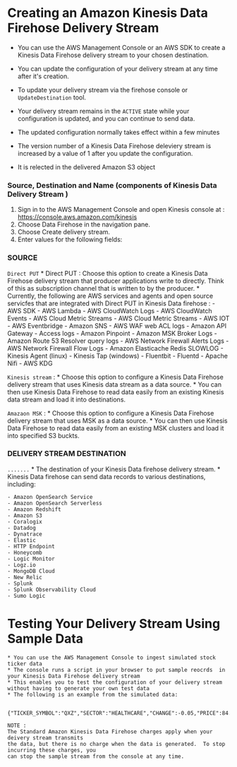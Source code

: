 # Creating an Amazon Kinesis Data Firehose Delivery Stream 


- You can use the AWS Management Console or an AWS SDK to create a Kinesis Data Firehose delivery stream
to your chosen destination.

- You can update the configuration of your delivery stream at any time after it's creation.
- To update your delivery stream via the firehose console or ``UpdateDestination`` tool.
- Your delivery stream remains in the ``ACTIVE`` state while your configuration is updated, and you can continue to send data.
- The updated configuration normally takes effect within a few minutes
-  The version number of a Kinesis Data Firehose deleviery stream is increased by a value of 1 after you update the configuration.
- It is relected in the delivered Amazon S3 object 



### Source, Destination and Name (components of Kinesis Data Delivery Stream )

1. Sign in to the AWS Management Console and open Kinesis console at :  https://console.aws.amazon.com/kinesis
2. Choose Data Firehose in the navigation pane.
3. Choose Create delivery stream.
4. Enter values for the following fields: 
### SOURCE 
``Direct PUT``
    * Direct PUT : Choose this option to create a Kinesis Data Firehose delivery stream that producer 
    applications write to directly.  Think of this as subscription channel that is written to by the producer.
    * Currently, the following are AWS services and agents and open source servicfes that are integrated with Direct PUT in 
    Kinesis Data firehose :
        - AWS SDK
        - AWS Lambda
        - AWS CloudWatch Logs
        - AWS CloudWatch Events 
        - AWS Cloud Metric Streams
        - AWS Cloud Metric Streams
        - AWS IOT
        - AWS Eventbridge 
        - Amazon SNS
        - AWS WAF web ACL logs
        - Amazon API Gateway - Access logs
        - Amazon Pinpoint
        - Amazon MSK Broker Logs
        - Amazon Route 53 Resolver query logs
        - AWS Network Firewall Alerts Logs
        - AWS Network Firewall Flow Logs
        - Amazon Elasticache Redis SLOWLOG
        - Kinesis Agent (linux)
        - Kinesis Tap (windows)
        - Fluentbit
        - Fluentd
        - Apache Nifi
        - AWS KDG
    
``Kinesis stream`` :
    * Choose this option to configure a Kinesis Data Firehose delivery stream that uses Kinesis data 
    stream as a data source.
    * You can then use Kinesis Data Firehose to read data easily from an existing Kinesis data stream and load it into 
    destinations.
    
    
``Amazaon MSK`` :
    * Choose this option to configure a Kinesis Data Firehose delivery stream that uses MSK as a data source.
    * You can then use Kinesis Data Firehose to read data easily from an existing MSK clusters and load it into specified S3 buckts.

### DELIVERY STREAM DESTINATION 
``.......``
    * The destination of your Kinesis Data firehose delivery stream. 
    * Kinesis Data firehose can send data records to various destinations, including:

    - Amazon OpenSearch Service
    - Amazon OpenSearch Serverless
    - Amazon Redshift
    - Amazon S3
    - Coralogix
    - Datadog
    - Dynatrace
    - Elastic
    - HTTP Endpoint
    - Honeycomb
    - Logic Monitor
    - Logz.io
    - MongoDB Cloud
    - New Relic
    - Splunk
    - Splunk Observability Cloud
    - Sumo Logic



# Testing Your Delivery Stream Using Sample Data

    * You can use the AWS Management Console to ingest simulated stock ticker data
    * The console runs a script in your browser to put sample reocrds  in your Kinesis Data Firehose delivery stream
    * This enables you to test the configuration of your delivery stream without having to generate your own test data
    * The following is an example from the simulated data: 

        {"TICKER_SYMBOL":"QXZ","SECTOR":"HEALTHCARE","CHANGE":-0.05,"PRICE":84.51}

    NOTE : 
    The Standard Amazon Kinesis Data Firehose charges apply when your deivery stream transmits
    the data, but there is no charge when the data is generated.  To stop incurring these charges, you 
    can stop the sample stream from the console at any time. 







